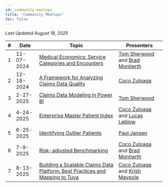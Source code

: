 ```yaml
---
id: community-meetups
title: "Community Meetups"
toc: false
---
```


_Last Updated August 18, 2025_

| # | Date | Topic | Presenters |
|---|------|-------|----------|
| 1 | 11-07-2024 | [Medical Economics: Service Categories and Encounters](https://youtu.be/Yza5z9lVfCs?si=VNBbMziqp_dLVRis) | [Tom Sherwood](https://www.linkedin.com/in/sherwoodtom/) and [Brad Montierth](https://www.linkedin.com/in/brad-montierth-055854103/) |
| 2 | 12-18-2024 | [A Framework for Analyzing Claims Data Quality](https://www.youtube.com/watch?v=95XMj2wRFtc) | [Coco Zuloaga](https://www.linkedin.com/in/jorge-zuloaga/) |
| 3 | 2-27-2025 | [Claims Data Modeling in Power BI](https://www.youtube.com/watch?v=MeK8u08B-wo) | [Tom Sherwood](https://www.linkedin.com/in/sherwoodtom/) |
| 4 | 4-24-2025 | [Enterprise Master Patient Index](https://youtu.be/53MzefImwIs?si=MKeIMrtO2gx_q19_) | [Coco Zuloaga](https://www.linkedin.com/in/jorge-zuloaga/) and [Lucas Leblow](https://www.linkedin.com/in/lucas-leblow/) |
| 5 | 6-25-2025 | [Identifying Outlier Patients](https://youtu.be/KGcticEyBa0?si=GogH0oAq0ZJ1qIXs) | [Paul Jansen](https://www.linkedin.com/in/paul-jansen-1102678/) |
| 6 | 7-9-2025 | [Risk-adjusted Benchmarking](https://youtu.be/Xj7LbQNZAz8?si=KFGwerePGmJwVlcn) | [Coco Zuloaga](https://www.linkedin.com/in/jorge-zuloaga/) and [Brad Montierth](https://www.linkedin.com/in/brad-montierth-055854103/) |
| 7 | 8-13-2025 | [Building a Scalable Claims Data Platform: Best Practices and Mapping to Tuva](https://youtu.be/7nPK38UjgU4?si=vGCxjHmBBct4pajY) | [Coco Zuloaga](https://www.linkedin.com/in/jorge-zuloaga/) and [Krish Maypole](https://www.linkedin.com/in/krishmaypole/) |
